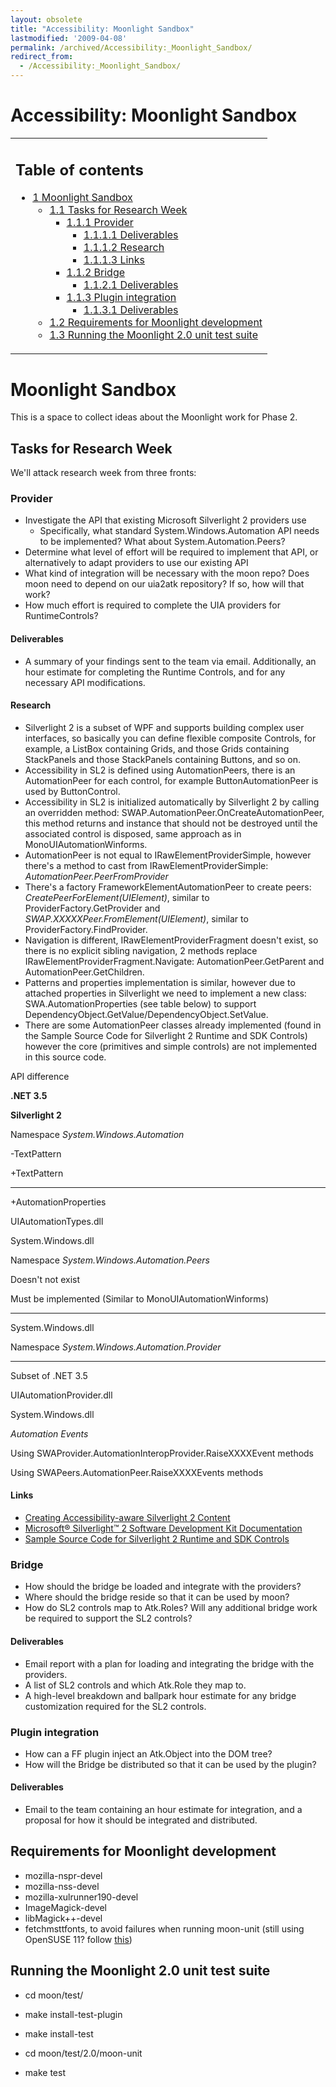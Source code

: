 ```yaml
---
layout: obsolete
title: "Accessibility: Moonlight Sandbox"
lastmodified: '2009-04-08'
permalink: /archived/Accessibility:_Moonlight_Sandbox/
redirect_from:
  - /Accessibility:_Moonlight_Sandbox/
---
```


Accessibility: Moonlight Sandbox
================================

<table>
<col width="100%" />
<tbody>
<tr class="odd">
<td align="left"><h2>Table of contents</h2>
<ul>
<li><a href="#moonlight-sandbox">1 Moonlight Sandbox</a>
<ul>
<li><a href="#tasks-for-research-week">1.1 Tasks for Research Week</a>
<ul>
<li><a href="#provider">1.1.1 Provider</a>
<ul>
<li><a href="#deliverables">1.1.1.1 Deliverables</a></li>
<li><a href="#research">1.1.1.2 Research</a></li>
<li><a href="#links">1.1.1.3 Links</a></li>
</ul></li>
<li><a href="#bridge">1.1.2 Bridge</a>
<ul>
<li><a href="#deliverables_2">1.1.2.1 Deliverables</a></li>
</ul></li>
<li><a href="#plugin-integration">1.1.3 Plugin integration</a>
<ul>
<li><a href="#deliverables_3">1.1.3.1 Deliverables</a></li>
</ul></li>
</ul></li>
<li><a href="#requirements-for-moonlight-development">1.2 Requirements for Moonlight development</a></li>
<li><a href="#running-the-moonlight-20-unit-test-suite">1.3 Running the Moonlight 2.0 unit test suite</a></li>
</ul></li>
</ul></td>
</tr>
</tbody>
</table>

Moonlight Sandbox
=================

This is a space to collect ideas about the Moonlight work for Phase 2.

Tasks for Research Week
-----------------------

We'll attack research week from three fronts:

### Provider

-   Investigate the API that existing Microsoft Silverlight 2 providers use
    -   Specifically, what standard System.Windows.Automation API needs to be implemented? What about System.Automation.Peers?
-   Determine what level of effort will be required to implement that API, or alternatively to adapt providers to use our existing API
-   What kind of integration will be necessary with the moon repo? Does moon need to depend on our uia2atk repository? If so, how will that work?
-   How much effort is required to complete the UIA providers for RuntimeControls?

#### Deliverables

-   A summary of your findings sent to the team via email. Additionally, an hour estimate for completing the Runtime Controls, and for any necessary API modifications.

#### Research

-   Silverlight 2 is a subset of WPF and supports building complex user interfaces, so basically you can define flexible composite Controls, for example, a ListBox containing Grids, and those Grids containing StackPanels and those StackPanels containing Buttons, and so on.
-   Accessibility in SL2 is defined using AutomationPeers, there is an AutomationPeer for each control, for example ButtonAutomationPeer is used by ButtonControl.
-   Accessibility in SL2 is initialized automatically by Silverlight 2 by calling an overridden method: SWAP.AutomationPeer.OnCreateAutomationPeer, this method returns and instance that should not be destroyed until the associated control is disposed, same approach as in MonoUIAutomationWinforms.
-   AutomationPeer is not equal to IRawElementProviderSimple, however there's a method to cast from IRawElementProviderSimple: *AutomationPeer.PeerFromProvider*
-   There's a factory FrameworkElementAutomationPeer to create peers: *CreatePeerForElement(UIElement)*, similar to ProviderFactory.GetProvider and *SWAP.XXXXXPeer.FromElement(UIElement)*, similar to ProviderFactory.FindProvider.
-   Navigation is different, IRawElementProviderFragment doesn't exist, so there is no explicit sibling navigation, 2 methods replace IRawElementProviderFragment.Navigate: AutomationPeer.GetParent and AutomationPeer.GetChildren.
-   Patterns and properties implementation is similar, however due to attached properties in Silverlight we need to implement a new class: SWA.AutomationProperties (see table below) to support DependencyObject.GetValue/DependencyObject.SetValue.
-   There are some AutomationPeer classes already implemented (found in the Sample Source Code for Silverlight 2 Runtime and SDK Controls) however the core (primitives and simple controls) are not implemented in this source code.

API difference

**.NET 3.5**

**Silverlight 2**

Namespace *System.Windows.Automation*

-TextPattern

+TextPattern

---

+AutomationProperties

UIAutomationTypes.dll

System.Windows.dll

Namespace *System.Windows.Automation.Peers*

Doesn't not exist

Must be implemented (Similar to MonoUIAutomationWinforms)

---

System.Windows.dll

Namespace *System.Windows.Automation.Provider*

---

Subset of .NET 3.5

UIAutomationProvider.dll

System.Windows.dll

*Automation Events*

Using SWAProvider.AutomationInteropProvider.RaiseXXXXEvent methods

Using SWAPeers.AutomationPeer.RaiseXXXXEvents methods

#### Links

-   [Creating Accessibility-aware Silverlight 2 Content](http://www.code-magazine.com/Article.aspx?quickid=0810062)
-   [Microsoft® Silverlight™ 2 Software Development Kit Documentation](http://www.microsoft.com/Downloads/details.aspx?familyid=BCE7684A-507B-4FC6-BC99-6933CD690CAB&displaylang=en)
-   [Sample Source Code for Silverlight 2 Runtime and SDK Controls](http://www.microsoft.com/downloads/details.aspx?FamilyID=EB83ED4C-AC85-4DE9-8395-285628EE2254&displaylang=en)

### Bridge

-   How should the bridge be loaded and integrate with the providers?
-   Where should the bridge reside so that it can be used by moon?
-   How do SL2 controls map to Atk.Roles? Will any additional bridge work be required to support the SL2 controls?

#### Deliverables

-   Email report with a plan for loading and integrating the bridge with the providers.
-   A list of SL2 controls and which Atk.Role they map to.
-   A high-level breakdown and ballpark hour estimate for any bridge customization required for the SL2 controls.

### Plugin integration

-   How can a FF plugin inject an Atk.Object into the DOM tree?
-   How will the Bridge be distributed so that it can be used by the plugin?

#### Deliverables

-   Email to the team containing an hour estimate for integration, and a proposal for how it should be integrated and distributed.

Requirements for Moonlight development
--------------------------------------

-   mozilla-nspr-devel
-   mozilla-nss-devel
-   mozilla-xulrunner190-devel
-   ImageMagick-devel
-   libMagick++-devel
-   fetchmsttfonts, to avoid failures when running moon-unit (still using OpenSUSE 11? follow [this](http://www.benkevan.com/blog/installing-microsoft-fonts-on-opensuse-110/))

Running the Moonlight 2.0 unit test suite
-----------------------------------------

-   cd moon/test/
-   make install-test-plugin
-   make install-test

-   cd moon/test/2.0/moon-unit
-   make test


